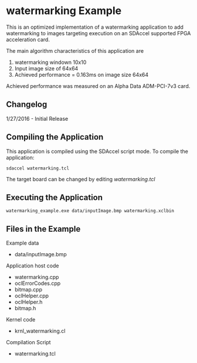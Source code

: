 watermarking Example
===============================

This is an optimized implementation of a watermarking application to add watermarking to images
targeting execution on an SDAccel supported FPGA acceleration card.

The main algorithm characteristics of this application are
1. watermarking windown 10x10
2. Input image size of 64x64
3. Achieved performance = 0.163ms on image size 64x64

Achieved performance was measured on an Alpha Data ADM-PCI-7v3 card.

Changelog
----------
1/27/2016 - Initial Release

Compiling the Application
---------------------------
This application is compiled using the SDAccel script mode.
To compile the application:

```
sdaccel watermarking.tcl
```
The target board can be changed by editing *watermarking.tcl*

Executing the Application
---------------------------
```
watermarking_example.exe data/inputImage.bmp watermarking.xclbin 
```

Files in the Example
---------------------
Example data
- data/inputImage.bmp

Application host code
- watermarking.cpp
- oclErrorCodes.cpp
- bitmap.cpp
- oclHelper.cpp
- oclHelper.h
- bitmap.h

Kernel code
- krnl_watermarking.cl

Compilation Script
- watermarking.tcl
